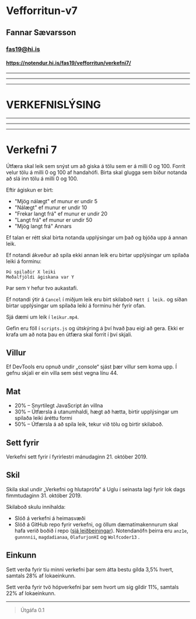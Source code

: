 # Vefforritun-v7

## Fannar Sævarsson
### fas19@hi.is
#### https://notendur.hi.is/fas19/vefforritun/verkefni7/
---

---

---


#   VERKEFNISLÝSING

---
---
---

# Verkefni 7

Útfæra skal leik sem snýst um að giska á tölu sem er á milli 0 og 100. Forrit velur tölu á milli 0 og 100 af handahófi. Birta skal glugga sem biður notanda að slá inn tölu á milli 0 og 100.

Eftir ágiskun er birt:

* "Mjög nálægt" ef munur er undir 5
* "Nálægt" ef munur er undir 10
* "Frekar langt frá" ef munur er undir 20
* "Langt frá" ef munur er undir 50
* "Mjög langt frá" Annars


Ef talan er rétt skal birta notanda upplýsingar um það og bjóða upp á annan leik.

Ef notandi ákveður að spila ekki annan leik eru birtar upplýsingar um spilaða leiki á forminu:

```text
Þú spilaðir X leiki
Meðalfjöldi ágiskana var Y
```

Þar sem `Y` hefur tvo aukastafi.

Ef notandi ýtir á `Cancel` í miðjum leik eru birt skilaboð `Hætt í leik.` og síðan birtar upplýsingar um spilaða leiki á forminu hér fyrir ofan.

Sjá dæmi um leik í `leikur.mp4`.

Gefin eru föll í `scripts.js` og útskýring á því hvað þau eigi að gera. Ekki er krafa um að nota þau en útfæra skal forrit í því skjali.

## Villur

Ef DevTools eru opnuð undir „console“ sjást þær villur sem koma upp. Í gefnu skjali er ein villa sem sést vegna línu 44.

## Mat

* 20% – Snyrtilegt JavaScript án villna
* 30% – Útfærsla á utanumhaldi, hægt að hætta, birtir upplýsingar um spilaða leiki áréttu formi
* 50% – Útfærsla á að spila leik, tekur við tölu og birtir skilaboð.

## Sett fyrir

Verkefni sett fyrir í fyrirlestri mánudaginn 21. október 2019.

## Skil

Skila skal undir „Verkefni og hlutaprófa“ á Uglu í seinasta lagi fyrir lok dags fimmtudaginn 31. október 2019.

Skilaboð skulu innihalda:

* Slóð á verkefni á heimasvæði
* Slóð á GitHub repo fyrir verkefni, og  öllum dæmatímakennurum skal hafa verið boðið í repo ([sjá leiðbeiningar](https://help.github.com/articles/inviting-collaborators-to-a-personal-repository/)). Notendanöfn þeirra eru `anz1e`, `gunnnnii`, `magdadianaa`, `OlafurjonHI` og `Wolfcoder13` .

## Einkunn

Sett verða fyrir tíu minni verkefni þar sem átta bestu gilda 3,5% hvert, samtals 28% af lokaeinkunn.

Sett verða fyrir tvö hópverkefni þar sem hvort um sig gildir 11%, samtals 22% af lokaeinkunn.

---

> Útgáfa 0.1
